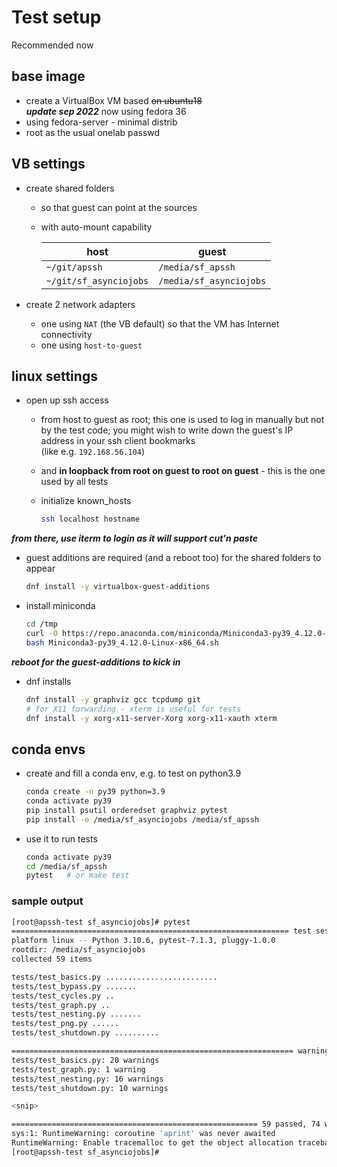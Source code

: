 # Test setup

Recommended now

## base image

* create a VirtualBox VM based ~~on ubuntu18~~  
  ***update sep 2022*** now using fedora 36
* using fedora-server - minimal distrib
* root as the usual onelab passwd

## VB settings

* create shared folders
  * so that guest can point at the sources
  * with auto-mount capability

    | host | guest |
    |-|-|
    | `~/git/apssh` | `/media/sf_apssh` |
    | `~/git/sf_asynciojobs` | `/media/sf_asynciojobs` |

* create 2 network adapters
  * one using `NAT` (the VB default) so that the VM has Internet connectivity
  * one using `host-to-guest`

## linux settings

* open up ssh access
  * from host to guest as root; this one is used to log in manually but not by
    the test code; you might wish to write down the guest's IP address in your
    ssh client bookmarks  
    (like e.g. `192.168.56.104`)
  * and **in loopback from root on guest to root on guest** - this is the one
    used by all tests

  * initialize known_hosts
    ```bash
    ssh localhost hostname
    ```

***from there, use iterm to login as it will support cut'n paste***

* guest additions are required (and a reboot too) for the shared folders to appear

  ```bash
  dnf install -y virtualbox-guest-additions
  ```

* install miniconda

  ```bash
  cd /tmp
  curl -O https://repo.anaconda.com/miniconda/Miniconda3-py39_4.12.0-Linux-x86_64.sh
  bash Miniconda3-py39_4.12.0-Linux-x86_64.sh
  ```

***reboot for the guest-additions to kick in***

* dnf installs

  ```bash
  dnf install -y graphviz gcc tcpdump git 
  # for X11 forwarding - xterm is useful for tests
  dnf install -y xorg-x11-server-Xorg xorg-x11-xauth xterm
  ```

## conda envs

* create and fill a conda env, e.g. to test on python3.9

  ```bash
  conda create -n py39 python=3.9
  conda activate py39
  pip install psutil orderedset graphviz pytest
  pip install -e /media/sf_asynciojobs /media/sf_apssh
  ```
* use it to run tests

  ```bash
  conda activate py39
  cd /media/sf_apssh
  pytest   # or make test
  ```

### sample output
  ```bash
  [root@apssh-test sf_asynciojobs]# pytest
  ============================================================== test session starts ==============================================================
  platform linux -- Python 3.10.6, pytest-7.1.3, pluggy-1.0.0
  rootdir: /media/sf_asynciojobs
  collected 59 items

  tests/test_basics.py .........................                                                                                            [ 42%]
  tests/test_bypass.py .......                                                                                                              [ 54%]
  tests/test_cycles.py ..                                                                                                                   [ 57%]
  tests/test_graph.py ..                                                                                                                    [ 61%]
  tests/test_nesting.py .......                                                                                                             [ 72%]
  tests/test_png.py ......                                                                                                                  [ 83%]
  tests/test_shutdown.py ..........                                                                                                         [100%]

  =============================================================== warnings summary ================================================================
  tests/test_basics.py: 20 warnings
  tests/test_graph.py: 1 warning
  tests/test_nesting.py: 16 warnings
  tests/test_shutdown.py: 10 warnings

  <snip>

  ======================================================= 59 passed, 74 warnings in 40.71s ========================================================
  sys:1: RuntimeWarning: coroutine 'aprint' was never awaited
  RuntimeWarning: Enable tracemalloc to get the object allocation traceback
  [root@apssh-test sf_asynciojobs]#
  ```
